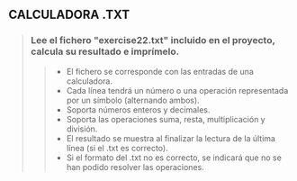 ## CALCULADORA .TXT

> ### Lee el fichero "exercise22.txt" incluido en el proyecto, calcula su resultado e imprímelo.
>> - El fichero se corresponde con las entradas de una calculadora.
>> - Cada línea tendrá un número o una operación representada por un símbolo (alternando ambos).
>> - Soporta números enteros y decimales.
>> - Soporta las operaciones suma, resta, multiplicación y división.
>> - El resultado se muestra al finalizar la lectura de la última línea (si el .txt es correcto).
>> - Si el formato del .txt no es correcto, se indicará que no se han podido resolver las operaciones.